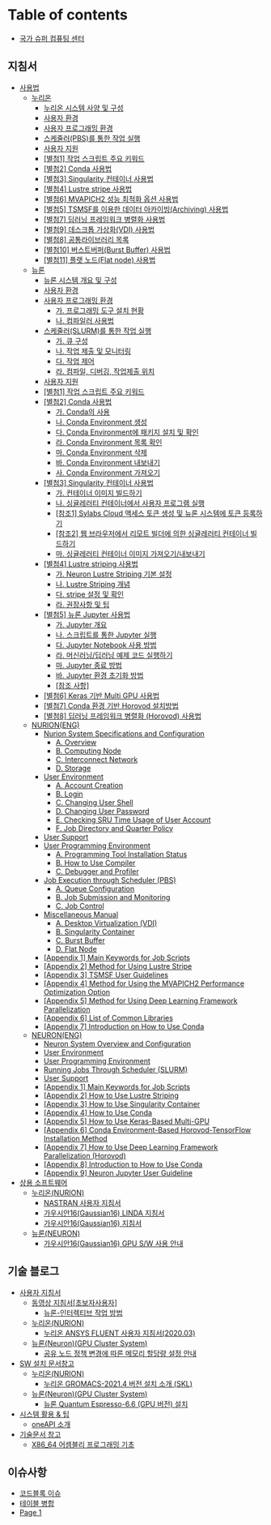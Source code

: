 # Table of contents

* [국가 슈퍼 컴퓨팅 센터](README.md)

## 지침서 <a href="#지침서" id="지침서"></a>

* [사용법](지침서/사용법/README.md)
  * [누리온](지침서/사용법/누리온/README.md)
    * [누리온 시스템 사양 및 구성](<지침서/사용법/누리온/누리온 시스템 사양 및 구성.md>)
    * [사용자 환경](<지침서/사용법/누리온/사용자 환경.md>)
    * [사용자 프로그래밍 환경](지침서/사용법/누리온/user-programming-environment.md)
    * [스케줄러(PBS)를 통한 작업 실행](지침서/사용법/누리온/running-jobs-through-scheduler.md)
    * [사용자 지원](지침서/사용법/누리온/user-support.md)
    * [\[별첨1\] 작업 스크립트 주요 키워드](지침서/사용법/누리온/attachment-1.md)
    * [\[별첨2\] Conda 사용법](지침서/사용법/누리온/attachment-2.md)
    * [\[별첨3\] Singularity 컨테이너 사용법](지침서/사용법/누리온/attachment-3.md)
    * [\[별첨4\] Lustre stripe 사용법](지침서/사용법/누리온/attachment-4.md)
    * [\[별첨6\] MVAPICH2 성능 최적화 옵션 사용법](지침서/사용법/누리온/attachment-6.md)
    * [\[별첨5\] TSMSF를 이용한 데이터 아카이빙(Archiving) 사용법](지침서/사용법/누리온/attachment-5.md)
    * [\[별첨7\] 딥러닝 프레임워크 병렬화 사용법](지침서/사용법/누리온/attachment-7.md)
    * [\[별첨9\] 데스크톱 가상화(VDI) 사용법](지침서/사용법/누리온/attachment-9.md)
    * [\[별첨8\] 공통라이브러리 목록](지침서/사용법/누리온/attachment-8.md)
    * [\[별첨10\] 버스트버퍼(Burst Buffer) 사용법](지침서/사용법/누리온/attachment-10.md)
    * [\[별첨11\] 플랫 노드(Flat node) 사용법](지침서/사용법/누리온/attachment-11.md)
  * [뉴론](지침서/사용법/뉴론/README.md)
    * [뉴론 시스템 개요 및 구성](<지침서/사용법/뉴론/뉴론 시스템 개요 및 구성.md>)
    * [사용자 환경](<지침서/사용법/뉴론/사용자 환경.md>)
    * [사용자 프로그래밍 환경](<지침서/사용법/뉴론/사용자 프로그래밍 환경/README.md>)
      * [가. 프로그래밍 도구 설치 현황](<지침서/사용법/뉴론/사용자 프로그래밍 환경/untitled.md>)
      * [나. 컴파일러 사용법](<지침서/사용법/뉴론/사용자 프로그래밍 환경/.-1.md>)
    * [스케줄러(SLURM)를 통한 작업 실행](지침서/사용법/뉴론/execution-of-tasks-through-the-scheduler/README.md)
      * [가. 큐 구성](지침서/사용법/뉴론/execution-of-tasks-through-the-scheduler/untitled.md)
      * [나. 작업 제출 및 모니터링](지침서/사용법/뉴론/execution-of-tasks-through-the-scheduler/.-1.md)
      * [다. 작업 제어](지침서/사용법/뉴론/execution-of-tasks-through-the-scheduler/.-2.md)
      * [라. 컴파일, 디버깅, 작업제출 위치](지침서/사용법/뉴론/execution-of-tasks-through-the-scheduler/.-3.md)
    * [사용자 지원](지침서/사용법/뉴론/user-support.md)
    * [\[별첨1\] 작업 스크립트 주요 키워드](지침서/사용법/뉴론/attachment-1.md)
    * [\[별첨2\] Conda 사용법](지침서/사용법/뉴론/attachment-2/README.md)
      * [가. Conda의 사용](지침서/사용법/뉴론/attachment-2/.-conda.md)
      * [나. Conda Environment 생성](지침서/사용법/뉴론/attachment-2/.-conda-environment.md)
      * [다. Conda Environment에 패키지 설치 및 확인](지침서/사용법/뉴론/attachment-2/.-conda-environment-1.md)
      * [라. Conda Environment 목록 확인](지침서/사용법/뉴론/attachment-2/.-conda-environment-2.md)
      * [마. Conda Environment 삭제](지침서/사용법/뉴론/attachment-2/.-conda-environment-3.md)
      * [바. Conda Environment 내보내기](지침서/사용법/뉴론/attachment-2/.-conda-environment-4.md)
      * [사. Conda Environment 가져오기](지침서/사용법/뉴론/attachment-2/.-conda-environment-5.md)
    * [\[별첨3\] Singularity 컨테이너 사용법](지침서/사용법/뉴론/attachment-3/README.md)
      * [가. 컨테이너 이미지 빌드하기](지침서/사용법/뉴론/attachment-3/untitled.md)
      * [나. 싱귤레러티 컨테이너에서 사용자 프로그램 실행](지침서/사용법/뉴론/attachment-3/.-1.md)
      * [\[참조1\] Sylabs Cloud 액세스 토큰 생성 및 뉴론 시스템에 토큰 등록하기](지침서/사용법/뉴론/attachment-3/1-sylabs-cloud.md)
      * [\[참조2\] 웹 브라우저에서 리모트 빌더에 의한 싱귤레러티 컨테이너 빌드하기](지침서/사용법/뉴론/attachment-3/2.md)
      * [마. 싱귤레러티 컨테이너 이미지 가져오기/내보내기](지침서/사용법/뉴론/attachment-3/.-2.md)
    * [\[별첨4\] Lustre striping 사용법](지침서/사용법/뉴론/attachment-4/README.md)
      * [가. Neuron Lustre Striping 기본 설정](지침서/사용법/뉴론/attachment-4/.-neuron-lustre-striping.md)
      * [나. Lustre Striping 개념](지침서/사용법/뉴론/attachment-4/.-lustre-striping.md)
      * [다. stripe 설정 및 확인](지침서/사용법/뉴론/attachment-4/.-stripe.md)
      * [라. 권장사항 및 팁](지침서/사용법/뉴론/attachment-4/untitled.md)
    * [\[별첨5\] 뉴론 Jupyter 사용법](지침서/사용법/뉴론/attachment-5/README.md)
      * [가. Jupyter 개요](지침서/사용법/뉴론/attachment-5/.-jupyter.md)
      * [나. 스크립트를 통한 Jupyter 실행](지침서/사용법/뉴론/attachment-5/.-jupyter-1.md)
      * [다. Jupyter Notebook 사용 방법](지침서/사용법/뉴론/attachment-5/.-jupyter-notebook.md)
      * [라. 머신러닝/딥러닝 예제 코드 실행하기](지침서/사용법/뉴론/attachment-5/untitled.md)
      * [마. Jupyter 종료 방법](지침서/사용법/뉴론/attachment-5/.-jupyter-2.md)
      * [바. Jupyter 환경 초기화 방법](지침서/사용법/뉴론/attachment-5/.-jupyter-3.md)
      * [\[참조 사항\]](지침서/사용법/뉴론/attachment-5/undefined.md)
    * [\[별첨6\] Keras 기반 Multi GPU 사용법](지침서/사용법/뉴론/attachment-6.md)
    * [\[별첨7\] Conda 환경 기반 Horovod 설치방법](지침서/사용법/뉴론/attachment-7.md)
    * [\[별첨8\] 딥러닝 프레임워크 병렬화 (Horovod) 사용법](지침서/사용법/뉴론/attachment-8.md)
  * [NURION(ENG)](지침서/사용법/NURION\(ENG\)/README.md)
    * [Nurion System Specifications and Configuration](지침서/사용법/NURION\(ENG\)/specifications-and-configuration/README.md)
      * [A. Overview](지침서/사용법/NURION\(ENG\)/specifications-and-configuration/a.-overview.md)
      * [B. Computing Node](지침서/사용법/NURION\(ENG\)/specifications-and-configuration/b.-computing-node.md)
      * [C. Interconnect Network](지침서/사용법/NURION\(ENG\)/specifications-and-configuration/c.-interconnect-network.md)
      * [D. Storage](지침서/사용법/NURION\(ENG\)/specifications-and-configuration/d.-storage.md)
    * [User Environment](지침서/사용법/NURION\(ENG\)/user-environment/README.md)
      * [A. Account Creation](지침서/사용법/NURION\(ENG\)/user-environment/a.-account-creation.md)
      * [B. Login](지침서/사용법/NURION\(ENG\)/user-environment/b.-login.md)
      * [C. Changing User Shell](지침서/사용법/NURION\(ENG\)/user-environment/c.-changing-user-shell.md)
      * [D. Changing User Password](지침서/사용법/NURION\(ENG\)/user-environment/d.-changing-user-password.md)
      * [E. Checking SRU Time Usage of User Account](지침서/사용법/NURION\(ENG\)/user-environment/e.-checking-sru-time-usage-of-user-account.md)
      * [F. Job Directory and Quarter Policy](지침서/사용법/NURION\(ENG\)/user-environment/f.-job-directory-and-quarter-policy.md)
    * [User Support](지침서/사용법/NURION\(ENG\)/user-support.md)
    * [User Programming Environment](지침서/사용법/NURION\(ENG\)/user-programming-environment/README.md)
      * [A. Programming Tool Installation Status](지침서/사용법/NURION\(ENG\)/user-programming-environment/a.-programming-tool-installation-status.md)
      * [B. How to Use Compiler](지침서/사용법/NURION\(ENG\)/user-programming-environment/b.-how-to-use-compiler.md)
      * [C. Debugger and Profiler](지침서/사용법/NURION\(ENG\)/user-programming-environment/c.-debugger-and-profiler.md)
    * [Job Execution through Scheduler (PBS)](지침서/사용법/NURION\(ENG\)/job-execution-through-scheduler-pbs/README.md)
      * [A. Queue Configuration](지침서/사용법/NURION\(ENG\)/job-execution-through-scheduler-pbs/a.-queue-configuration.md)
      * [B. Job Submission and Monitoring](지침서/사용법/NURION\(ENG\)/job-execution-through-scheduler-pbs/b.-job-submission-and-monitoring.md)
      * [C. Job Control](지침서/사용법/NURION\(ENG\)/job-execution-through-scheduler-pbs/c.-job-control.md)
    * [Miscellaneous Manual](지침서/사용법/NURION\(ENG\)/miscellaneous-manual/README.md)
      * [A. Desktop Virtualization (VDI)](지침서/사용법/NURION\(ENG\)/miscellaneous-manual/a.-desktop-virtualization-vdi.md)
      * [B. Singularity Container](지침서/사용법/NURION\(ENG\)/miscellaneous-manual/b.-singularity-container.md)
      * [C. Burst Buffer](지침서/사용법/NURION\(ENG\)/miscellaneous-manual/c.-burst-buffer.md)
      * [D. Flat Node](지침서/사용법/NURION\(ENG\)/miscellaneous-manual/d.-flat-node.md)
    * [\[Appendix 1\] Main Keywords for Job Scripts](지침서/사용법/NURION\(ENG\)/appendix-1-main-keywords-for-job-scripts.md)
    * [\[Appendix 2\] Method for Using Lustre Stripe](지침서/사용법/NURION\(ENG\)/appendix-2-method-for-using-lustre-stripe.md)
    * [\[Appendix 3\] TSMSF User Guidelines](지침서/사용법/NURION\(ENG\)/appendix-3-tsmsf-user-guidelines.md)
    * [\[Appendix 4\] Method for Using the MVAPICH2 Performance Optimization Option](지침서/사용법/NURION\(ENG\)/appendix-4-method-for-using-the-mvapich2-performance-optimization-option.md)
    * [\[Appendix 5\] Method for Using Deep Learning Framework Parallelization](지침서/사용법/NURION\(ENG\)/appendix-5-method-for-using-deep-learning-framework-parallelization.md)
    * [\[Appendix 6\] List of Common Libraries](지침서/사용법/NURION\(ENG\)/appendix-6-list-of-common-libraries.md)
    * [\[Appendix 7\] Introduction on How to Use Conda](지침서/사용법/NURION\(ENG\)/appendix-7-introduction-on-how-to-use-conda.md)
  * [NEURON(ENG)](지침서/사용법/NEURON\(ENG\)/README.md)
    * [Neuron System Overview and Configuration](지침서/사용법/NEURON\(ENG\)/neuron-system-overview-and-configuration.md)
    * [User Environment](지침서/사용법/NEURON\(ENG\)/user-environment.md)
    * [User Programming Environment](지침서/사용법/NEURON\(ENG\)/user-programming-environment.md)
    * [Running Jobs Through Scheduler (SLURM)](지침서/사용법/NEURON\(ENG\)/running-jobs-through-scheduler-slurm.md)
    * [User Support](지침서/사용법/NEURON\(ENG\)/user-support.md)
    * [\[Appendix 1\] Main Keywords for Job Scripts](지침서/사용법/NEURON\(ENG\)/appendix-1-main-keywords-for-job-scripts.md)
    * [\[Appendix 2\] How to Use Lustre Striping](지침서/사용법/NEURON\(ENG\)/appendix-2-how-to-use-lustre-striping.md)
    * [\[Appendix 3\] How to Use Singularity Container](지침서/사용법/NEURON\(ENG\)/appendix-3-how-to-use-singularity-container.md)
    * [\[Appendix 4\] How to Use Conda](지침서/사용법/NEURON\(ENG\)/appendix-4-how-to-use-conda.md)
    * [\[Appendix 5\] How to Use Keras-Based Multi-GPU](지침서/사용법/NEURON\(ENG\)/appendix-5-how-to-use-keras-based-multi-gpu.md)
    * [\[Appendix 6\] Conda Environment-Based Horovod-TensorFlow Installation Method](지침서/사용법/NEURON\(ENG\)/appendix-6-conda-environment-based-horovod-tensorflow-installation-method.md)
    * [\[Appendix 7\] How to Use Deep Learning Framework Parallelization (Horovod)](지침서/사용법/NEURON\(ENG\)/appendix-7-how-to-use-deep-learning-framework-parallelization-horovod.md)
    * [\[Appendix 8\] Introduction to How to Use Conda](지침서/사용법/NEURON\(ENG\)/appendix-8-introduction-to-how-to-use-conda.md)
    * [\[Appendix 9\] Neuron Jupyter User Guideline](지침서/사용법/NEURON\(ENG\)/appendix-9-neuron-jupyter-user-guideline.md)
* [상용 소프트웨어](<지침서/상용 소프트웨어/README.md>)
  * [누리온(NURION)](<지침서/상용 소프트웨어/누리온(NURION)/README.md>)
    * [NASTRAN 사용자 지침서](<지침서/상용 소프트웨어/누리온(NURION)/NASTRAN 사용자 지침서.md>)
    * [가우시안16(Gaussian16) LINDA 지침서](<지침서/상용 소프트웨어/누리온(NURION)/16-gaussian16-linda.md>)
    * [가우시안16(Gaussian16) 지침서](<지침서/상용 소프트웨어/누리온(NURION)/16-gaussian16.md>)
  * [뉴론(NEURON)](<지침서/상용 소프트웨어/뉴론(NEURON)/README.md>)
    * [가우시안16(Gaussian16) GPU S/W 사용 안내](<지침서/상용 소프트웨어/뉴론(NEURON)/16-gaussian16-gpu-s-w.md>)

## 기술 블로그 <a href="#기술 블로그" id="기술 블로그"></a>

* [사용자 지침서](<기술 블로그/사용자 지침서/README.md>)
  * [동영상 지침서\[초보자사용자\]](<기술 블로그/사용자 지침서/동영상 지침서\[초보자사용자]/README.md>)
    * [뉴론-인터렉티브 작업 방법](<기술 블로그/사용자 지침서/동영상 지침서\[초보자사용자]/뉴론-인터렉티브 작업 방법.md>)
  * [누리온(NURION)](<기술 블로그/사용자 지침서/누리온(NURION)/README.md>)
    * [누리온 ANSYS FLUENT 사용자 지침서(2020.03)](<기술 블로그/사용자 지침서/누리온(NURION)/ansys-fluent-2020.03.md>)
  * [뉴론(Neuron)(GPU Cluster System)](<기술 블로그/사용자 지침서/뉴론(Neuron)/README.md>)
    * [공유 노드 정책 변경에 따른 메모리 할당량 설정 안내](<기술 블로그/사용자 지침서/뉴론(Neuron)/undefined.md>)
* [SW 설치 문서창고](<기술 블로그/SW 설치 문서창고/README.md>)
  * [누리온(NURION)](<기술 블로그/SW 설치 문서창고/누리온(NURION)/README.md>)
    * [누리온 GROMACS-2021.4 버전 설치 소개 (SKL)](<기술 블로그/SW 설치 문서창고/누리온(NURION)/gromacs-2021.4-skl.md>)
  * [뉴론(Neuron)(GPU Cluster System)](<기술 블로그/SW 설치 문서창고/뉴론(Neuron)/README.md>)
    * [뉴론 Quantum Espresso-6.6 (GPU 버전) 설치](<기술 블로그/SW 설치 문서창고/뉴론(Neuron)/quantum-espresso-6.6-gpu.md>)
* [시스템 활용 & 팁](<기술 블로그/시스템 활용 & 팁/README.md>)
  * [oneAPI 소개](<기술 블로그/시스템 활용 & 팁/oneapi.md>)
* [기술문서 창고](<기술 블로그/undefined/README.md>)
  * [X86\_64 어셈블리 프로그래밍 기초](<기술 블로그/undefined/x86\_64.md>)

## 이슈사항 <a href="#issue" id="issue"></a>

* [코드블록 이슈](issue/undefined.md)
* [테이블 병합](issue/undefined-1.md)
* [Page 1](issue/page-1.md)
